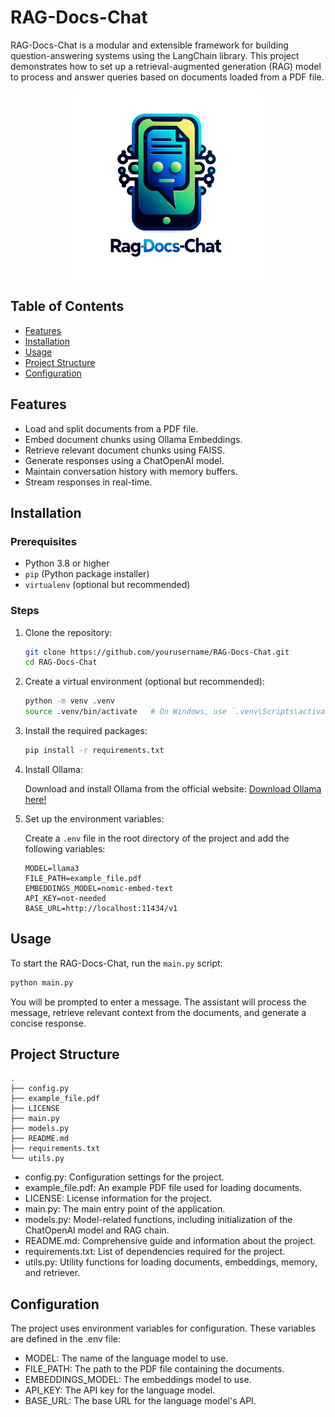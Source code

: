 # RAG-Docs-Chat


RAG-Docs-Chat is a modular and extensible framework for building question-answering systems using the LangChain library. This project demonstrates how to set up a retrieval-augmented generation (RAG) model to process and answer queries based on documents loaded from a PDF file.

<div style="text-align: center;">
    <img src="./assets/Logo.png" alt="RAG-Docs-Chat Logo" style="max-width: 300px;">
</div>

## Table of Contents

- [Features](#features)
- [Installation](#installation)
- [Usage](#usage)
- [Project Structure](#project-structure)
- [Configuration](#configuration)

## Features

- Load and split documents from a PDF file.
- Embed document chunks using Ollama Embeddings.
- Retrieve relevant document chunks using FAISS.
- Generate responses using a ChatOpenAI model.
- Maintain conversation history with memory buffers.
- Stream responses in real-time.

## Installation

### Prerequisites

- Python 3.8 or higher
- `pip` (Python package installer)
- `virtualenv` (optional but recommended)

### Steps

1. Clone the repository:

    ```bash
    git clone https://github.com/yourusername/RAG-Docs-Chat.git
    cd RAG-Docs-Chat
    ```

2. Create a virtual environment (optional but recommended):

    ```bash
    python -m venv .venv
    source .venv/bin/activate   # On Windows, use `.venv\Scripts\activate`
    ```

3. Install the required packages:

    ```bash
    pip install -r requirements.txt
    ```

4. Install Ollama:

    Download and install Ollama from the official website: [Download Ollama here!](https://ollama.com/download)

5. Set up the environment variables:

    Create a `.env` file in the root directory of the project and add the following variables:

    ```env
    MODEL=llama3
    FILE_PATH=example_file.pdf
    EMBEDDINGS_MODEL=nomic-embed-text
    API_KEY=not-needed
    BASE_URL=http://localhost:11434/v1
    ```

## Usage

To start the RAG-Docs-Chat, run the `main.py` script:

```bash
python main.py
```

You will be prompted to enter a message. The assistant will process the message, retrieve relevant context from the documents, and generate a concise response.

## Project Structure
```env
.
├── config.py
├── example_file.pdf
├── LICENSE
├── main.py
├── models.py
├── README.md
├── requirements.txt
└── utils.py
```

- config.py: Configuration settings for the project.
- example_file.pdf: An example PDF file used for loading documents.
- LICENSE: License information for the project.
- main.py: The main entry point of the application.
- models.py: Model-related functions, including initialization of the ChatOpenAI model and RAG chain.
- README.md: Comprehensive guide and information about the project.
- requirements.txt: List of dependencies required for the project.
- utils.py: Utility functions for loading documents, embeddings, memory, and retriever.

## Configuration
The project uses environment variables for configuration. These variables are defined in the .env file:

- MODEL: The name of the language model to use.
- FILE_PATH: The path to the PDF file containing the documents.
- EMBEDDINGS_MODEL: The embeddings model to use.
- API_KEY: The API key for the language model.
- BASE_URL: The base URL for the language model's API.

